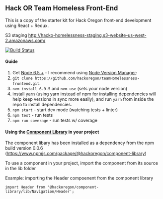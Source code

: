 ## Hack OR Team Homeless Front-End

This is a copy of the starter kit for Hack Oregon front-end development using React + Redux.

S3   staging
http://hacko-homelessness-staging.s3-website-us-west-2.amazonaws.com/

[![Build Status](https://travis-ci.org/hackoregon/teamHomelessness-frontend.svg?branch=master)](https://travis-ci.org/hackoregon/teamHomelessness-frontend)

#### Guide
1. Get [Node 6.5 +](https://nodejs.org) - I recommend using [Node Version Manager](https://github.com/creationix/nvm#install-script):
2. `git clone https://github.com/hackoregon/teamHomelessness-frontend.git`.
3. `nvm install 6.9.5` and `nvm use` (sets your node version)
3. install [yarn](https://yarnpkg.com/en/docs/install) (using yarn instead of npm for installing dependencies will help keep versions in sync more easily), and run `yarn` from inside the repo to install dependencies.
4. `npm start` - start dev mode (watching tests + linter)
5. `npm test` - run tests
6. `npm run coverage` - run tests w/ coverage


#### Using the [Component Library](https://github.com/hackoregon/component-library) in your project
The component libary has been installed as a dependency from the npm build version 0.0.6 (https://www.npmjs.com/package/@hackoregon/component-library)

To use a component in your project, import the component from its source in the lib folder  

Example:  importing the Header compoenent from the component library  

`import Header from '@hackoregon/component-library/lib/Navigation/Header';`
